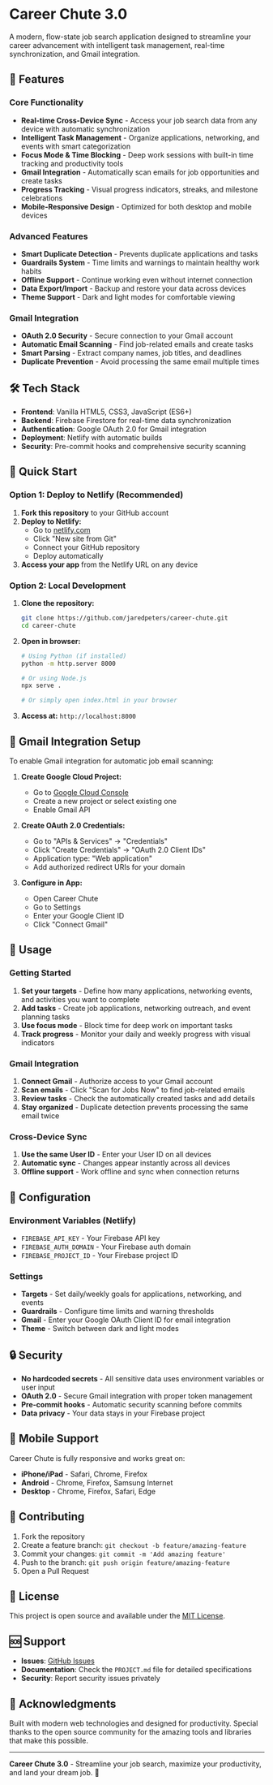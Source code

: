 # Career Chute 3.0

A modern, flow-state job search application designed to streamline your career advancement with intelligent task management, real-time synchronization, and Gmail integration.

## 🚀 Features

### **Core Functionality**
- **Real-time Cross-Device Sync** - Access your job search data from any device with automatic synchronization
- **Intelligent Task Management** - Organize applications, networking, and events with smart categorization
- **Focus Mode & Time Blocking** - Deep work sessions with built-in time tracking and productivity tools
- **Gmail Integration** - Automatically scan emails for job opportunities and create tasks
- **Progress Tracking** - Visual progress indicators, streaks, and milestone celebrations
- **Mobile-Responsive Design** - Optimized for both desktop and mobile devices

### **Advanced Features**
- **Smart Duplicate Detection** - Prevents duplicate applications and tasks
- **Guardrails System** - Time limits and warnings to maintain healthy work habits
- **Offline Support** - Continue working even without internet connection
- **Data Export/Import** - Backup and restore your data across devices
- **Theme Support** - Dark and light modes for comfortable viewing

### **Gmail Integration**
- **OAuth 2.0 Security** - Secure connection to your Gmail account
- **Automatic Email Scanning** - Find job-related emails and create tasks
- **Smart Parsing** - Extract company names, job titles, and deadlines
- **Duplicate Prevention** - Avoid processing the same email multiple times

## 🛠️ Tech Stack

- **Frontend**: Vanilla HTML5, CSS3, JavaScript (ES6+)
- **Backend**: Firebase Firestore for real-time data synchronization
- **Authentication**: Google OAuth 2.0 for Gmail integration
- **Deployment**: Netlify with automatic builds
- **Security**: Pre-commit hooks and comprehensive security scanning

## 🚀 Quick Start

### **Option 1: Deploy to Netlify (Recommended)**

1. **Fork this repository** to your GitHub account
2. **Deploy to Netlify:**
   - Go to [netlify.com](https://netlify.com)
   - Click "New site from Git"
   - Connect your GitHub repository
   - Deploy automatically
3. **Access your app** from the Netlify URL on any device

### **Option 2: Local Development**

1. **Clone the repository:**
   ```bash
   git clone https://github.com/jaredpeters/career-chute.git
   cd career-chute
   ```

2. **Open in browser:**
   ```bash
   # Using Python (if installed)
   python -m http.server 8000
   
   # Or using Node.js
   npx serve .
   
   # Or simply open index.html in your browser
   ```

3. **Access at:** `http://localhost:8000`

## 📧 Gmail Integration Setup

To enable Gmail integration for automatic job email scanning:

1. **Create Google Cloud Project:**
   - Go to [Google Cloud Console](https://console.cloud.google.com/)
   - Create a new project or select existing one
   - Enable Gmail API

2. **Create OAuth 2.0 Credentials:**
   - Go to "APIs & Services" → "Credentials"
   - Click "Create Credentials" → "OAuth 2.0 Client IDs"
   - Application type: "Web application"
   - Add authorized redirect URIs for your domain

3. **Configure in App:**
   - Open Career Chute
   - Go to Settings
   - Enter your Google Client ID
   - Click "Connect Gmail"

## 🎯 Usage

### **Getting Started**
1. **Set your targets** - Define how many applications, networking events, and activities you want to complete
2. **Add tasks** - Create job applications, networking outreach, and event planning tasks
3. **Use focus mode** - Block time for deep work on important tasks
4. **Track progress** - Monitor your daily and weekly progress with visual indicators

### **Gmail Integration**
1. **Connect Gmail** - Authorize access to your Gmail account
2. **Scan emails** - Click "Scan for Jobs Now" to find job-related emails
3. **Review tasks** - Check the automatically created tasks and add details
4. **Stay organized** - Duplicate detection prevents processing the same email twice

### **Cross-Device Sync**
1. **Use the same User ID** - Enter your User ID on all devices
2. **Automatic sync** - Changes appear instantly across all devices
3. **Offline support** - Work offline and sync when connection returns

## 🔧 Configuration

### **Environment Variables (Netlify)**
- `FIREBASE_API_KEY` - Your Firebase API key
- `FIREBASE_AUTH_DOMAIN` - Your Firebase auth domain
- `FIREBASE_PROJECT_ID` - Your Firebase project ID

### **Settings**
- **Targets** - Set daily/weekly goals for applications, networking, and events
- **Guardrails** - Configure time limits and warning thresholds
- **Gmail** - Enter your Google OAuth Client ID for email integration
- **Theme** - Switch between dark and light modes

## 🔒 Security

- **No hardcoded secrets** - All sensitive data uses environment variables or user input
- **OAuth 2.0** - Secure Gmail integration with proper token management
- **Pre-commit hooks** - Automatic security scanning before commits
- **Data privacy** - Your data stays in your Firebase project

## 📱 Mobile Support

Career Chute is fully responsive and works great on:
- **iPhone/iPad** - Safari, Chrome, Firefox
- **Android** - Chrome, Firefox, Samsung Internet
- **Desktop** - Chrome, Firefox, Safari, Edge

## 🤝 Contributing

1. Fork the repository
2. Create a feature branch: `git checkout -b feature/amazing-feature`
3. Commit your changes: `git commit -m 'Add amazing feature'`
4. Push to the branch: `git push origin feature/amazing-feature`
5. Open a Pull Request

## 📄 License

This project is open source and available under the [MIT License](LICENSE).

## 🆘 Support

- **Issues**: [GitHub Issues](https://github.com/jaredpeters/career-chute/issues)
- **Documentation**: Check the `PROJECT.md` file for detailed specifications
- **Security**: Report security issues privately

## 🎉 Acknowledgments

Built with modern web technologies and designed for productivity. Special thanks to the open source community for the amazing tools and libraries that make this possible.

---

**Career Chute 3.0** - Streamline your job search, maximize your productivity, and land your dream job. 🚀